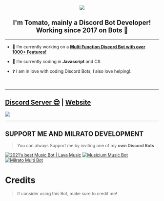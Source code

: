 <div align="center" style"border-radius:15px">
  <img src="https://images-ext-2.discordapp.net/external/Mo06DXx2QIftsvlOWvw25WW45tAq2L0fSNJKWeZEQwU/%3Fsize%3D1024/https/cdn.discordapp.com/banners/932671217448652871/5462a70947ef4fadb63cb6b92591fd57.png?width=844&height=422" style"width: 100%;border-radius:15px">
</div>

## <div align="center">I'm Tomato, mainly a Discord Bot Developer! Working since 2017 on Bots 🚀</div>  
  
***

- 🔭 I’m currently working on a [**Multi Function Discord Bot with over 1000+ Features!**](https://milrato.milrato.dev)
  

- 🌱 I’m currently coding in **Javascript** and C#.  
  

- ❓  I am in love with coding Discord Bots, I also love helping!.
  
<br/>
  
***

## [Discord Server 😎](https://discord.gg/dcdev) | [Website](https://milrato.dev)
<a href="https://discord.gg/dcdev"><img src="https://discord.com/api/guilds/773668217163218944/widget.png?style=banner2"></a>

***

## SUPPORT ME AND MILRATO DEVELOPMENT

> You can always Support me by inviting one of my **own Discord Bots**

[![2021's best Music Bot | Lava Music](https://cdn.discordapp.com/attachments/748533465972080670/817088638780440579/test3.png)](https://lava.milrato.dev)
[![Musicium Music Bot](https://cdn.discordapp.com/attachments/742446682381221938/770055673965707264/test1.png)](https://musicium.musicium.dev)
[![Milrato Multi Bot](https://cdn.discordapp.com/attachments/742446682381221938/770056826724679680/test1.png)](https://milrato.milrato.dev)

# Credits

> If consider using this Bot, make sure to credit me!
